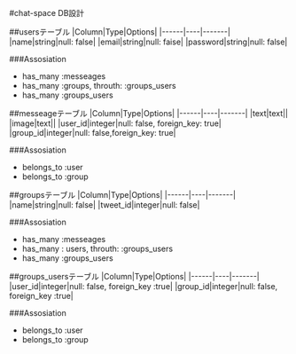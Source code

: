 #chat-space DB設計

##usersテーブル
|Column|Type|Options|
|------|----|-------|
|name|string|null: false|
|email|string|null: faise|
|password|string|null: false|

###Assosiation
- has_many :messeages
- has_many :groups, throuth: :groups_users
- has_many :groups_users

##messeageテーブル
|Column|Type|Options|
|------|----|-------|
|text|text||
|image|text||
|user_id|integer|null: false, foreign_key: true|
|group_id|integer|null: false,foreign_key: true|

###Assosiation
- belongs_to :user
- belongs_to :group

##groupsテーブル
|Column|Type|Options|
|------|----|-------|
|name|string|null: false|
|tweet_id|integer|null: false|

###Assosiation
- has_many :messeages
- has_many : users, throuth: :groups_users
- has_many :groups_users

##groups_usersテーブル
|Column|Type|Options|
|------|----|-------|
|user_id|integer|null: false, foreign_key :true|
|group_id|integer|null: false, foreign_key :true|

###Assosiation
- belongs_to :user
- belongs_to :group